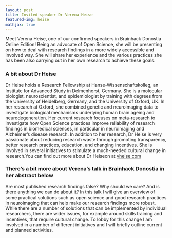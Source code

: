 ```yaml
---
layout: post
title: Invited speaker Dr Verena Heise
featured-img: heise
mathjax: true
---
```


Meet Verena Heise, one of our confirmed speakers in Brainhack Donostia Online Edition! Being an advocate of Open Science, she will be presenting on how to deal with research findings in a more widely accessible and involved way. She will share her experience and the various practices she has been also carrying out in her own research to achieve these goals.

### A bit about Dr Heise

Dr Heise holds a Research Fellowship at Hanse-Wissenschaftskolleg, an Institute for Advanced Study in Delmenhorst, Germany. She is a molecular biologist, neuroscientist, and epidemiologist by training with degrees from the University of Heidelberg, Germany, and the University of Oxford, UK. In her research at Oxford, she combined genetic and neuroimaging data to investigate biological mechanisms underlying human brain ageing and neurodegeneration. Her current research focuses on meta-research to investigate how Open Science practices improve reliability of research findings in biomedical sciences, in particular in neuroimaging and Alzheimer’s disease research.
In addition to her research, Dr Heise is very passionate about reducing research waste through promoting transparency, better research practices, education, and changing incentives. She is involved in several initiatives to stimulate a much-needed cultural change in research.You can find out more about Dr Heiseon at [vheise.com](https://vheise.com/)

### There’s a bit more about Verena’s talk in Brainhack Donostia in her abstract below

Are most published research findings false? Why should we care? And is there anything we can do about it? In this talk I will give an overview of some practical solutions such as open science and good research practices in neuroimaging that can help make our research findings more robust. While there are a number of solutions that can be implemented by individual researchers, there are wider issues, for example around skills training and incentives, that require cultural change. To lobby for this change I am involved in a number of different initiatives and I will briefly outline current and planned activities.
